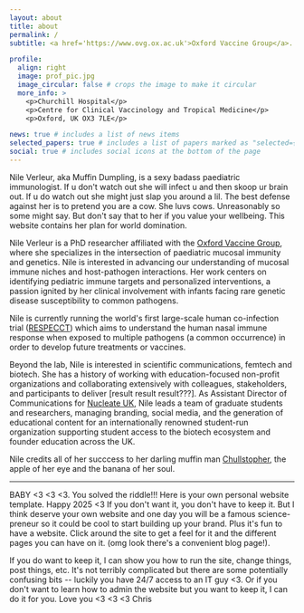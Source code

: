 ```yaml
---
layout: about
title: about
permalink: /
subtitle: <a href='https://www.ovg.ox.ac.uk'>Oxford Vaccine Group</a>. PhD in Paediatrics | Director of Communications, Nucleate UK

profile:
  align: right
  image: prof_pic.jpg
  image_circular: false # crops the image to make it circular
  more_info: >
    <p>Churchill Hospital</p>
    <p>Centre for Clinical Vaccinology and Tropical Medicine</p>
    <p>Oxford, UK OX3 7LE</p>

news: true # includes a list of news items
selected_papers: true # includes a list of papers marked as "selected={true}"
social: true # includes social icons at the bottom of the page
---
```


Nile Verleur, aka Muffin Dumpling, is a sexy badass paediatric immunologist. If u don't watch out she will infect u and then skoop ur brain out. If u do watch out she might just slap you around a lil. The best defense against her is to pretend you are a cow. She luvs cows. Unreasonably so some might say. But don't say that to her if you value your wellbeing. This website contains her plan for world domination. 

Nile Verleur is a PhD researcher affiliated with the [Oxford Vaccine Group](https://www.ovg.ox.ac.uk), where she specializes in the intersection of paediatric mucosal immunity and genetics. Nile is interested in advancing our understanding of mucosal immune niches and host-pathogen interactions. Her work centers on identifying pediatric immune targets and personalized interventions, a passion ignited by her clinical involvement with infants facing rare genetic disease susceptibility to common pathogens.

Nile is currently running the world's first large-scale human co-infection trial ([RESPECCT](https://trials.ovg.ox.ac.uk/trials/sites/default/files/trials_attachments/RESPECCT%20Participant%20Information%20Sheet%20V1.3%2008%20April%202024_0.pdf)) which aims to understand the human nasal immune response when exposed to multiple pathogens (a common occurrence) in order to develop future treatments or vaccines. 

Beyond the lab, Nile is interested in scientific communications, femtech and biotech. She has a history of working with education-focused non-profit organizations and collaborating extensively with colleagues, stakeholders, and participants to deliver [result result result???]. As Assistant Director of Communications for [Nucleate UK](https://nucleate.xyz/locations/united-kingdom/), Nile leads a team of graduate students and researchers, managing branding, social media, and the generation of educational content for an internationally renowned student-run organization supporting student access to the biotech ecosystem and founder education across the UK.

Nile credits all of her succcess to her darling muffin man [Chullstopher](https://chris-hull.com), the apple of her eye and the banana of her soul. 

------------------------------------------------------------------------------------------------------------------------------


BABY <3 <3 <3. You solved the riddle!!! Here is your own personal website template. Happy 2025 <3
If you don't want it, you don't have to keep it. But I think deserve your own website and one day you will be a famous science-preneur so it could be cool to start building up your brand. Plus it's fun to have a website. 
Click around the site to get a feel for it and the different pages you can have on it. (omg look there's a convenient blog page!).

If you do want to keep it, I can show you how to run the site, change things, post things, etc. It's not terribly complicated but there are some potentially confusing bits -- luckily you have 24/7 access to an IT guy <3. Or if you don't want to learn how to admin the website but you want to keep it, I can do it for you. 
Love you <3 <3 <3
Chris